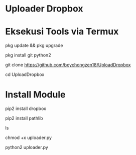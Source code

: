 # Uploader Dropbox 

# Eksekusi Tools via Termux

pkg update && pkg upgrade

pkg install git python2 

git clone https://github.com/boychongzen18/UploadDropbox

cd UploadDropbox 

# Install Module

pip2 install dropbox

pip2 install pathlib

ls

chmod +x uploader.py

python2 uploader.py



